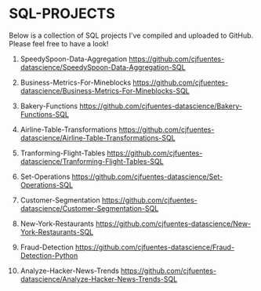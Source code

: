 # SQL-PROJECTS

Below is a collection of SQL projects I've compiled and uploaded to GitHub. Please feel free to have a look!

1. SpeedySpoon-Data-Aggregation
https://github.com/cjfuentes-datascience/SpeedySpoon-Data-Aggregation-SQL

2. Business-Metrics-For-Mineblocks
https://github.com/cjfuentes-datascience/Business-Metrics-For-Mineblocks-SQL

3. Bakery-Functions
https://github.com/cjfuentes-datascience/Bakery-Functions-SQL

4. Airline-Table-Transformations
https://github.com/cjfuentes-datascience/Airline-Table-Transformations-SQL

5. Tranforming-Flight-Tables
https://github.com/cjfuentes-datascience/Tranforming-Flight-Tables-SQL

6. Set-Operations
https://github.com/cjfuentes-datascience/Set-Operations-SQL

7. Customer-Segmentation
https://github.com/cjfuentes-datascience/Customer-Segmentation-SQL

8. New-York-Restaurants 
https://github.com/cjfuentes-datascience/New-York-Restaurants-SQL

9. Fraud-Detection
https://github.com/cjfuentes-datascience/Fraud-Detection-Python

10. Analyze-Hacker-News-Trends 
https://github.com/cjfuentes-datascience/Analyze-Hacker-News-Trends-SQL
